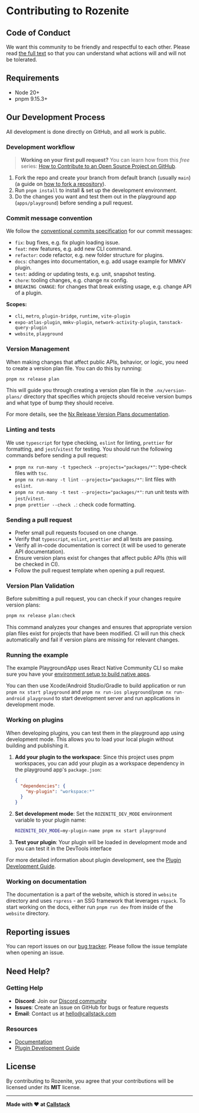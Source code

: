 # Contributing to Rozenite

## Code of Conduct

We want this community to be friendly and respectful to each other. Please read [the full text](./CODE_OF_CONDUCT.md) so that you can understand what actions will and will not be tolerated.

## Requirements

- Node 20+
- pnpm 9.15.3+

## Our Development Process

All development is done directly on GitHub, and all work is public.

### Development workflow

> **Working on your first pull request?** You can learn how from this _free_ series: [How to Contribute to an Open Source Project on GitHub](https://egghead.io/series/how-to-contribute-to-an-open-source-project-on-github).

1. Fork the repo and create your branch from default branch (usually `main`) (a guide on [how to fork a repository](https://help.github.com/articles/fork-a-repo/)).
2. Run `pnpm install` to install & set up the development environment.
3. Do the changes you want and test them out in the playground app (`apps/playground`) before sending a pull request.

### Commit message convention

We follow the [conventional commits specification](https://www.conventionalcommits.org/en) for our commit messages:

- `fix`: bug fixes, e.g. fix plugin loading issue.
- `feat`: new features, e.g. add new CLI command.
- `refactor`: code refactor, e.g. new folder structure for plugins.
- `docs`: changes into documentation, e.g. add usage example for MMKV plugin.
- `test`: adding or updating tests, e.g. unit, snapshot testing.
- `chore`: tooling changes, e.g. change nx config.
- `BREAKING CHANGE`: for changes that break existing usage, e.g. change API of a plugin.

**Scopes:**

- `cli`, `metro`, `plugin-bridge`, `runtime`, `vite-plugin`
- `expo-atlas-plugin`, `mmkv-plugin`, `network-activity-plugin`, `tanstack-query-plugin`
- `website`, `playground`

### Version Management

When making changes that affect public APIs, behavior, or logic, you need to create a version plan file. You can do this by running:

```bash
pnpm nx release plan
```

This will guide you through creating a version plan file in the `.nx/version-plans/` directory that specifies which projects should receive version bumps and what type of bump they should receive.

For more details, see the [Nx Release Version Plans documentation](https://nx.dev/recipes/nx-release/file-based-versioning-version-plans).

### Linting and tests

We use `typescript` for type checking, `eslint` for linting, `prettier` for formatting, and `jest`/`vitest` for testing. You should run the following commands before sending a pull request:

- `pnpm nx run-many -t typecheck --projects="packages/*"`: type-check files with `tsc`.
- `pnpm nx run-many -t lint --projects="packages/*"`: lint files with `eslint`.
- `pnpm nx run-many -t test --projects="packages/*"`: run unit tests with `jest`/`vitest`.
- `pnpm prettier --check .`: check code formatting.

### Sending a pull request

- Prefer small pull requests focused on one change.
- Verify that `typescript`, `eslint`, `prettier` and all tests are passing.
- Verify all in-code documentation is correct (it will be used to generate API documentation).
- Ensure version plans exist for changes that affect public APIs (this will be checked in CI).
- Follow the pull request template when opening a pull request.

### Version Plan Validation

Before submitting a pull request, you can check if your changes require version plans:

```bash
pnpm nx release plan:check
```

This command analyzes your changes and ensures that appropriate version plan files exist for projects that have been modified. CI will run this check automatically and fail if version plans are missing for relevant changes.

### Running the example

The example PlaygroundApp uses React Native Community CLI so make sure you have your [environment setup to build native apps](https://reactnative.dev/docs/environment-setup).

You can then use Xcode/Android Studio/Gradle to build application or run `pnpm nx start playground` and `pnpm nx run-ios playground`/`pnpm nx run-android playground` to start development server and run applications in development mode.

### Working on plugins

When developing plugins, you can test them in the playground app using development mode. This allows you to load your local plugin without building and publishing it.

1. **Add your plugin to the workspace**: Since this project uses pnpm workspaces, you can add your plugin as a workspace dependency in the playground app's `package.json`:
   ```json
   {
     "dependencies": {
       "my-plugin": "workspace:*"
     }
   }
   ```
2. **Set development mode**: Set the `ROZENITE_DEV_MODE` environment variable to your plugin name:
   ```bash
   ROZENITE_DEV_MODE=my-plugin-name pnpm nx start playground
   ```
3. **Test your plugin**: Your plugin will be loaded in development mode and you can test it in the DevTools interface

For more detailed information about plugin development, see the [Plugin Development Guide](https://rozenite.dev/docs/plugin-development/plugin-development).

### Working on documentation

The documentation is a part of the website, which is stored in `website` directory and uses `rspress` - an SSG framework that leverages `rspack`. To start working on the docs, either run `pnpm run dev` from inside of the `website` directory.

## Reporting issues

You can report issues on our [bug tracker](https://github.com/callstackincubator/rozenite/issues). Please follow the issue template when opening an issue.

## Need Help?

### Getting Help

- **Discord**: Join our [Discord community](https://discord.gg/xgGt7KAjxv)
- **Issues**: Create an issue on GitHub for bugs or feature requests
- **Email**: Contact us at [hello@callstack.com](mailto:hello@callstack.com)

### Resources

- [Documentation](https://rozenite.dev)
- [Plugin Development Guide](https://rozenite.dev/docs/guides/plugin-development)

## License

By contributing to Rozenite, you agree that your contributions will be licensed under its **MIT** license.

---

**Made with ❤️ at [Callstack](https://callstack.com)**
